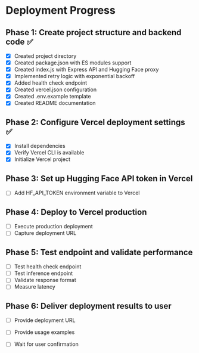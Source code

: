 # Deployment Progress

## Phase 1: Create project structure and backend code ✅
- [x] Created project directory
- [x] Created package.json with ES modules support
- [x] Created index.js with Express API and Hugging Face proxy
- [x] Implemented retry logic with exponential backoff
- [x] Added health check endpoint
- [x] Created vercel.json configuration
- [x] Created .env.example template
- [x] Created README documentation

## Phase 2: Configure Vercel deployment settings ✅
- [x] Install dependencies
- [x] Verify Vercel CLI is available
- [x] Initialize Vercel project

## Phase 3: Set up Hugging Face API token in Vercel
- [ ] Add HF_API_TOKEN environment variable to Vercel

## Phase 4: Deploy to Vercel production
- [ ] Execute production deployment
- [ ] Capture deployment URL

## Phase 5: Test endpoint and validate performance
- [ ] Test health check endpoint
- [ ] Test inference endpoint
- [ ] Validate response format
- [ ] Measure latency

## Phase 6: Deliver deployment results to user
- [ ] Provide deployment URL
- [ ] Provide usage examples
- [ ] Wait for user confirmation

